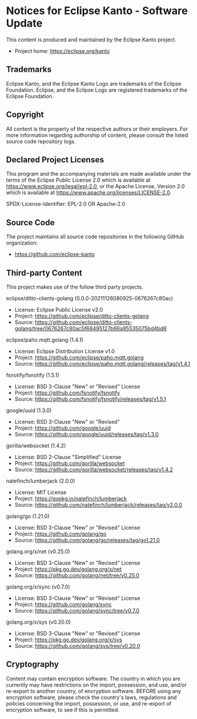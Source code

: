 # Notices for Eclipse Kanto - Software Update

This content is produced and maintained by the Eclipse Kanto project.

* Project home: https://eclipse.org/kanto

## Trademarks

Eclipse Kanto, and the Eclipse Kanto Logo are trademarks of the Eclipse Foundation.
Eclipse, and the Eclipse Logo are registered trademarks of the Eclipse Foundation.

## Copyright

All content is the property of the respective authors or their employers.
For more information regarding authorship of content, please consult the
listed source code repository logs.

## Declared Project Licenses

This program and the accompanying materials are made available under the terms
of the Eclipse Public License 2.0 which is available at
https://www.eclipse.org/legal/epl-2.0, or the Apache License, Version 2.0 which
is available at https://www.apache.org/licenses/LICENSE-2.0.

SPDX-License-Identifier: EPL-2.0 OR Apache-2.0

## Source Code

The project maintains all source code repositories in the following GitHub organization:

* https://github.com/eclipse-kanto

## Third-party Content

This project makes use of the follow third party projects.

eclipse/ditto-clients-golang (0.0.0-20211126080925-0676267c80ac)

* License: Eclipse Public License v2.0
* Project: https://github.com/eclipse/ditto-clients-golang
* Source:  https://github.com/eclipse/ditto-clients-golang/tree/0676267c80ac5f68495127b66a95535075bd4bd6

eclipse/paho.mqtt.golang (1.4.1)

* License: Eclipse Distribution License v1.0
* Project: https://github.com/eclipse/paho.mqtt.golang
* Source:  https://github.com/eclipse/paho.mqtt.golang/releases/tag/v1.4.1

fsnotify/fsnotify (1.5.1)

* License: BSD 3-Clause "New" or "Revised" License
* Project: https://github.com/fsnotify/fsnotify
* Source:  https://github.com/fsnotify/fsnotify/releases/tag/v1.5.1

google/uuid (1.3.0)

* License: BSD 3-Clause "New" or "Revised"
* Project: https://github.com/google/uuid
* Source:  https://github.com/google/uuid/releases/tag/v1.3.0

gorilla/websocket (1.4.2)

* License: BSD 2-Clause "Simplified" License
* Project: https://github.com/gorilla/websocket
* Source:  https://github.com/gorilla/websocket/releases/tag/v1.4.2

natefinch/lumberjack (2.0.0)

* License: MIT License
* Project: https://gopkg.in/natefinch/lumberjack
* Source:  https://github.com/natefinch/lumberjack/releases/tag/v2.0.0

golang/go (1.21.0)

* License: BSD 3-Clause "New" or "Revised" License
* Project: https://github.com/golang/go
* Source:  https://github.com/golang/go/releases/tag/go1.21.0

golang.org/x/net (v0.25.0)

* License: BSD 3-Clause "New" or "Revised" License
* Project: https://pkg.go.dev/golang.org/x/net
* Source:  https://github.com/golang/net/tree/v0.25.0

golang.org/x/sync (v0.7.0)

* License: BSD 3-Clause "New" or "Revised" License
* Project: https://github.com/golang/sync
* Source:  https://github.com/golang/sync/tree/v0.7.0

golang.org/x/sys (v0.20.0)

* License: BSD 3-Clause "New" or "Revised" License
* Project: https://pkg.go.dev/golang.org/x/sys
* Source:  https://github.com/golang/sys/tree/v0.20.0

## Cryptography

Content may contain encryption software. The country in which you are currently
may have restrictions on the import, possession, and use, and/or re-export to
another country, of encryption software. BEFORE using any encryption software,
please check the country's laws, regulations and policies concerning the import,
possession, or use, and re-export of encryption software, to see if this is
permitted.
